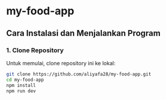 # my-food-app


## Cara Instalasi dan Menjalankan Program

### 1. Clone Repository
Untuk memulai, clone repository ini ke lokal:
```bash
git clone https://github.com/aliyafa28/my-food-app.git
cd my-food-app
npm install
npm run dev
